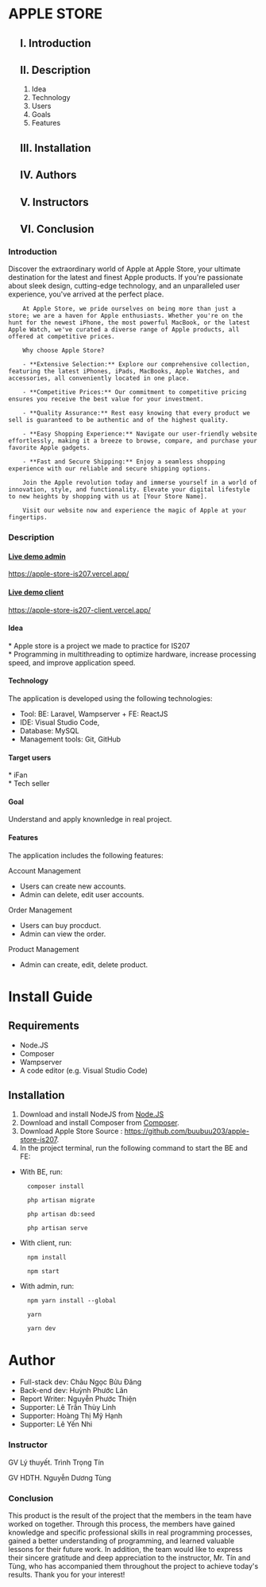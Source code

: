 # APPLE STORE

<div id="top"></div>
<!-- Table of Contents -->
<ul id="nav">

<a style="text-decoration: none;" href="#MoDau">
    <h2>I. Introduction</h2>
</a>

<a style="text-decoration: none;" href="#MoTa">
    <h2>II. Description</h2>
</a>

<ol id="sub_nav">
    <li><a style="text-decoration: none;" href="#yTuong">Idea</a></li>
    <li><a style="text-decoration: none;" href="#congNghe">Technology</a></li>
    <li><a style="text-decoration: none;" href="#doiTuongSuDung">Users</a></li>
    <li><a style="text-decoration: none;" href="#mucTieu">Goals</a></li>
    <li><a style="text-decoration: none;" href="#tinhNang">Features</a></li>
</ol>


<a style="text-decoration: none;" href="#caiDat">
    <h2>III. Installation</h2>
</a>


<a style="text-decoration: none;" href="#tacGia">
    <h2>IV. Authors</h2>
</a>



<a style="text-decoration: none;" href="#nguoiHuongDan">
    <h2>V. Instructors</h2>
</a>



<a style="text-decoration: none;" href="#tongKet">
    <h2>VI. Conclusion</h2>
</a>
</ul>
<!-- Introduction  -->
<div id="MoDau">
    <h3>Introduction</h3>
    <p id="description">
        Discover the extraordinary world of Apple at Apple Store, your ultimate destination for the latest and finest Apple products. If you're passionate about sleek design, cutting-edge technology, and an unparalleled user experience, you've arrived at the perfect place.

        At Apple Store, we pride ourselves on being more than just a store; we are a haven for Apple enthusiasts. Whether you're on the hunt for the newest iPhone, the most powerful MacBook, or the latest Apple Watch, we've curated a diverse range of Apple products, all offered at competitive prices.

        Why choose Apple Store?

        - **Extensive Selection:** Explore our comprehensive collection, featuring the latest iPhones, iPads, MacBooks, Apple Watches, and accessories, all conveniently located in one place.
        
        - **Competitive Prices:** Our commitment to competitive pricing ensures you receive the best value for your investment.
        
        - **Quality Assurance:** Rest easy knowing that every product we sell is guaranteed to be authentic and of the highest quality.
        
        - **Easy Shopping Experience:** Navigate our user-friendly website effortlessly, making it a breeze to browse, compare, and purchase your favorite Apple gadgets.
        
        - **Fast and Secure Shipping:** Enjoy a seamless shopping experience with our reliable and secure shipping options.
        
        Join the Apple revolution today and immerse yourself in a world of innovation, style, and functionality. Elevate your digital lifestyle to new heights by shopping with us at [Your Store Name].

        Visit our website now and experience the magic of Apple at your fingertips.
</p>
</div>
</div>
<!-- Description  -->
<div id="MoTa">
    <h3>Description</h3>
  <a href="https://apple-store-is207.vercel.app/"> <h4>Live demo admin</h4>
  <a href="https://apple-store-is207.vercel.app/">https://apple-store-is207.vercel.app/</a>
<a href="https://apple-store-is207-client.vercel.app/"> <h4>Live demo client</h4>
  <a href="https://apple-store-is207-client.vercel.app/">https://apple-store-is207-client.vercel.app/</a>

</a>
<div id="yTuong">
    <h4>Idea</h4>
    <p>* Apple store is a project we made to practice for IS207
        <br>
        * Programming in multithreading to optimize hardware, increase processing speed, and improve application speed.
        <!-- Lập trình....  -->
      </p>
</div>

<div id="congNghe">
        <h4>Technology</h4>

<p>The application is developed using the following technologies:</p>

<ul>
    <li>Tool: BE: Laravel, Wampserver + FE: ReactJS</li>
    <li>IDE: Visual Studio Code, </li>
    <li>Database: MySQL</li>
    <li>Management tools: Git, GitHub</li>
</ul>


  
</div>
<div id="doiTuongSuDung">
    <h4>Target users</h4>

   <p>* iFan <br>
    * Tech seller
    
</div>
<div id="mucTieu">
    <h4>Goal</h4>

<p>Understand and apply knownledge in real project.</p>
  
</div>
<div id="tinhNang">
    <h4>Features</h4>

The application includes the following features:
    
Account Management
* Users can create new accounts.
* Admin can delete, edit user accounts.

Order Management  
* Users can buy procduct.
* Admin can view the order.
    
Product Management
* Admin can create, edit, delete product.

</div>
</div>
<div id="caiDat">
  
# Install Guide
## Requirements

* Node.JS
* Composer
* Wampserver
* A code editor (e.g. Visual Studio Code)

## Installation

1. Download and install NodeJS from [Node.JS](https://nodejs.org/en)
2. Download and install Composer from [Composer](https://getcomposer.org/).
3. Download Apple Store Source : https://github.com/buubuu203/apple-store-is207.
4. In the project terminal, run the following command to start the BE and FE:
+ With BE, run: 
        
        composer install
        
        php artisan migrate
        
        php artisan db:seed
        
        php artisan serve

+ With client, run: 
        
        npm install
        
        npm start

+ With admin, run: 

        npm yarn install --global
        
        yarn

        yarn dev


# Author

<div id="tacGia">


<ul>
    <li>Full-stack dev: <a style="text-decoration: none;" href="https://github.com/buubuu203"> Châu Ngọc Bửu Đăng</a></li>
    <li>Back-end dev: <a style="text-decoration: none;" href="https://github.com/Huynhphuoclan"> Huỳnh Phước Lân</a></li>
    <li>Report Writer: <a style="text-decoration: none;" href="https://github.com/thienenpi">Nguyễn Phước Thiện</a></li> 
    <li>Supporter: <a style="text-decoration: none;" href="https://github.com/LTThuyLinh">Lê Trần Thùy Linh</a></li>
    <li>Supporter: <a style="text-decoration: none;" href="https://github.com/hhanh123">Hoàng Thị Mỹ Hạnh</a></li>  
    <li>Supporter: <a style="text-decoration: none;" href="https://github.com/">Lê Yến Nhi</a></li>
   </div>
  
  <!-- Instructor -->
<div id="nguoiHuongDan">
   <h3>Instructor</h3>
    <p>GV Lý thuyết. Trình Trọng Tín </p>
    <p>GV HDTH. Nguyễn Dương Tùng </p>
   
</div>
<!-- Summary -->
<div id="tongKet">
    <h3>Conclusion</h3>
    <p>
        This product is the result of the project that the members in the team have worked on together. Through this process, the members have gained knowledge and specific professional skills in real programming processes, gained a better understanding of programming, and learned valuable lessons for their future work.
    In addition, the team would like to express their sincere gratitude and deep appreciation to the instructor, Mr. Tín and Tùng, who has accompanied them throughout the project to achieve today's results.
    Thank you for your interest!


</div>
</div>
</div>
